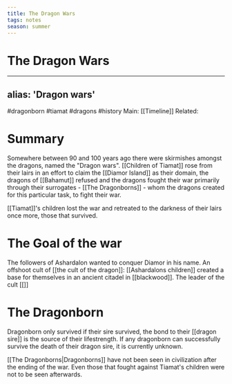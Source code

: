 ```yaml
---
title: The Dragon Wars
tags: notes
season: summer
---
```

 
# The Dragon Wars
---
alias: 'Dragon wars'
---
#dragonborn #tiamat #dragons #history 
Main: [[Timeline]]
Related: 

# Summary
Somewhere between 90 and 100 years ago there were skirmishes amongst the dragons, named the "Dragon wars". [[Children of Tiamat]] rose from their lairs in an effort to claim the [[Diamor Island]] as their domain, the dragons of [[Bahamut]] refused and the dragons fought their war primarily through their surrogates - [[The Dragonborns]] - whom the dragons created for this particular task, to fight their war. 

[[Tiamat]]'s children lost the war and retreated to the darkness of their lairs once more, those that survived.

# The Goal of the war
The followers of Ashardalon wanted to conquer Diamor in his name. An offshoot cult of [[the cult of the dragon]]: [[Ashardalons children]] created a base for themselves in an ancient citadel in [[blackwood]]. The leader of the cult [[]]

# The Dragonborn
Dragonborn only survived if their sire survived, the bond to their [[dragon sire]] is the source of their lifestrength. If any dragonborn can successfully survive the death of their dragon sire, it is currently unknown.

[[The Dragonborns|Dragonborns]] have not been seen in civilization after the ending of the war. Even those that fought against Tiamat's children were not to be seen afterwards.
